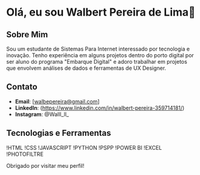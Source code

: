# Olá, eu sou Walbert Pereira de Lima👋

## Sobre Mim
Sou um estudante de Sistemas Para Internet interessado por tecnologia e inovação. Tenho experiência em alguns projetos dentro do porto digital por ser aluno do programa "Embarque Digital" e adoro trabalhar em projetos que envolvem análises de dados e ferramentas de UX Designer.

## Contato
- **Email**: [walbepereira@gmail.com]
- **LinkedIn**: (https://www.linkedin.com/in/walbert-pereira-359714181/)
- **Instagram**: @Walll_ll_

## Tecnologias e Ferramentas
!HTML
!CSS
!JAVASCRIPT
!PYTHON
!PSPP
!POWER BI
!EXCEL
!PHOTOFILTRE

Obrigado por visitar meu perfil!